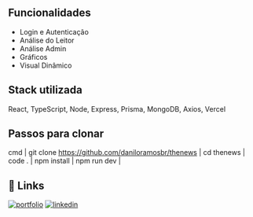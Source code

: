 ## Funcionalidades

- Login e Autenticação
- Análise do Leitor
- Análise Admin
- Gráficos
- Visual Dinâmico

## Stack utilizada

React, TypeScript, Node, Express, Prisma, MongoDB, Axios, Vercel

## Passos para clonar

cmd |
git clone https://github.com/daniloramosbr/thenews |
cd thenews |
code . |
npm install |
npm run dev |

## 🔗 Links

[![portfolio](https://img.shields.io/badge/my_portfolio-000?style=for-the-badge&logo=ko-fi&logoColor=white)](https://daniloramosbr.github.io/portfolio/)
[![linkedin](https://img.shields.io/badge/linkedin-0A66C2?style=for-the-badge&logo=linkedin&logoColor=white)](https://www.linkedin.com/in/daniloramosbr)
